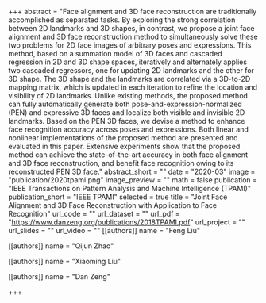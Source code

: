 +++
abstract = "Face alignment and 3D face reconstruction are traditionally accomplished as separated tasks. By exploring the strong correlation between 2D landmarks and 3D shapes, in contrast, we propose a joint face alignment and 3D face reconstruction method to simultaneously solve these two problems for 2D face images of arbitrary poses and expressions. This method, based on a summation model of 3D faces and cascaded regression in 2D and 3D shape spaces, iteratively and alternately applies two cascaded regressors, one for updating 2D landmarks and the other for 3D shape. The 3D shape and the landmarks are correlated via a 3D-to-2D mapping matrix, which is updated in each iteration to refine the location and visibility of 2D landmarks. Unlike existing methods, the proposed method can fully automatically generate both pose-and-expression-normalized (PEN) and expressive 3D faces and localize both visible and invisible 2D landmarks. Based on the PEN 3D faces, we devise a method to enhance face recognition accuracy across poses and expressions. Both linear and nonlinear implementations of the proposed method are presented and evaluated in this paper. Extensive experiments show that the proposed method can achieve the state-of-the-art accuracy in both face alignment and 3D face reconstruction, and benefit face recognition owing to its reconstructed PEN 3D face."
abstract_short = ""
date = "2020-03"
image = "publication/2020tpami.png"
image_preview = ""
math = false
publication = "IEEE Transactions on Pattern Analysis and Machine Intelligence (TPAMI)"
publication_short = "IEEE TPAMI"
selected = true
title = "Joint Face Alignment and 3D Face Reconstruction with Application to Face Recognition"
url_code = ""
url_dataset = ""
url_pdf = "https://www.danzeng.org/publications/2018TPAMI.pdf"
url_project = ""
url_slides = ""
url_video = ""
[[authors]]
    name = "Feng Liu"

[[authors]]
	name = "Qijun Zhao"

[[authors]]
	name = "Xiaoming Liu"
  
[[authors]]
	name = "Dan Zeng"

+++
